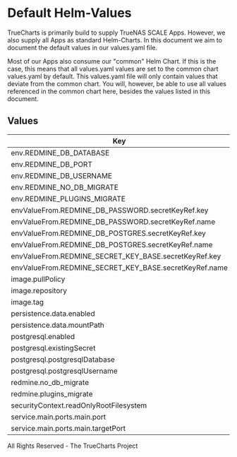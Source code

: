 # Default Helm-Values

TrueCharts is primarily build to supply TrueNAS SCALE Apps.
However, we also supply all Apps as standard Helm-Charts. In this document we aim to document the default values in our values.yaml file.

Most of our Apps also consume our "common" Helm Chart.
If this is the case, this means that all values.yaml values are set to the common chart values.yaml by default. This values.yaml file will only contain values that deviate from the common chart.
You will, however, be able to use all values referenced in the common chart here, besides the values listed in this document.

## Values

| Key | Type | Default | Description |
|-----|------|---------|-------------|
| env.REDMINE_DB_DATABASE | string | `"{{ .Values.postgresql.postgresqlDatabase }}"` |  |
| env.REDMINE_DB_PORT | string | `"5432"` |  |
| env.REDMINE_DB_USERNAME | string | `"{{ .Values.postgresql.postgresqlUsername }}"` |  |
| env.REDMINE_NO_DB_MIGRATE | string | `"{{ ternary \"true\" \"\" .Values.redmine.no_db_migrate }}"` |  |
| env.REDMINE_PLUGINS_MIGRATE | string | `"{{ ternary \"true\" \"\" .Values.redmine.plugins_migrate }}"` |  |
| envValueFrom.REDMINE_DB_PASSWORD.secretKeyRef.key | string | `"postgresql-password"` |  |
| envValueFrom.REDMINE_DB_PASSWORD.secretKeyRef.name | string | `"dbcreds"` |  |
| envValueFrom.REDMINE_DB_POSTGRES.secretKeyRef.key | string | `"plainhost"` |  |
| envValueFrom.REDMINE_DB_POSTGRES.secretKeyRef.name | string | `"dbcreds"` |  |
| envValueFrom.REDMINE_SECRET_KEY_BASE.secretKeyRef.key | string | `"REDMINE_SECRET_KEY_BASE"` |  |
| envValueFrom.REDMINE_SECRET_KEY_BASE.secretKeyRef.name | string | `"redmine-secrets"` |  |
| image.pullPolicy | string | `"IfNotPresent"` |  |
| image.repository | string | `"tccr.io/truecharts/redmine"` |  |
| image.tag | string | `"v4.2.4@sha256:25792f53a99d2391b33547154ae27939375dd6086f66b2569d9af7e2268cdb9e"` |  |
| persistence.data.enabled | bool | `true` |  |
| persistence.data.mountPath | string | `"/usr/src/redmine/files"` |  |
| postgresql.enabled | bool | `true` |  |
| postgresql.existingSecret | string | `"dbcreds"` |  |
| postgresql.postgresqlDatabase | string | `"redmine"` |  |
| postgresql.postgresqlUsername | string | `"redmine"` |  |
| redmine.no_db_migrate | bool | `false` |  |
| redmine.plugins_migrate | bool | `true` |  |
| securityContext.readOnlyRootFilesystem | bool | `false` |  |
| service.main.ports.main.port | int | `10171` |  |
| service.main.ports.main.targetPort | int | `3000` |  |

All Rights Reserved - The TrueCharts Project
